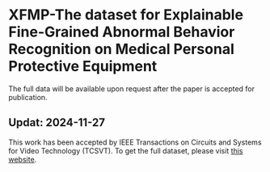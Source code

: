# XFMP-The dataset for Explainable Fine-Grained Abnormal Behavior Recognition on Medical Personal Protective Equipment
The full data will be available upon request after the paper is accepted for publication.

## Updat: 2024-11-27
This work has been accepted by IEEE Transactions on Circuits and Systems for Video Technology (TCSVT). To get the full dataset, please visit [this website](https://www.scidb.cn/en/detail?dataSetId=556426496f9e41fabca7b04c556d3cdb#p1).

